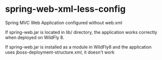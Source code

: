 spring-web-xml-less-config
==========================

Spring MVC Web Application configured without web.xml

If spring-web.jar is located in lib/ directory, the application works correctly when deployed on WildFly 8.

If spring-web.jar is installed as a module in WildFly8 and the application uses jboss-deployment-structure.xml, it doesn't work
